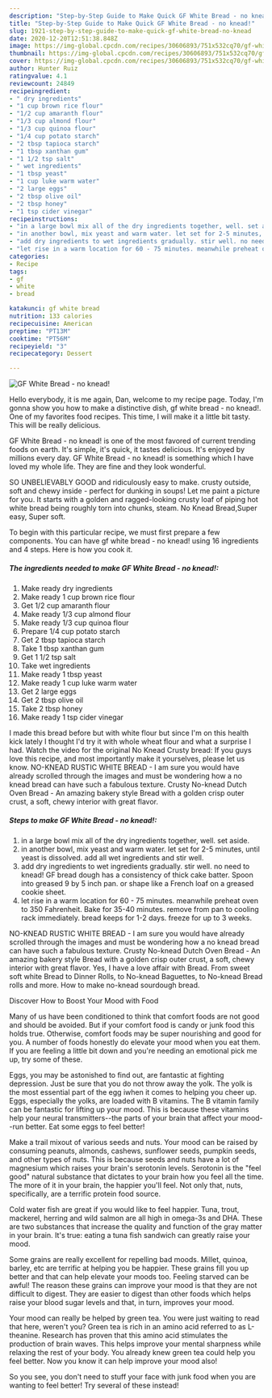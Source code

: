 ```yaml
---
description: "Step-by-Step Guide to Make Quick GF White Bread - no knead!"
title: "Step-by-Step Guide to Make Quick GF White Bread - no knead!"
slug: 1921-step-by-step-guide-to-make-quick-gf-white-bread-no-knead
date: 2020-12-20T12:51:38.848Z
image: https://img-global.cpcdn.com/recipes/30606893/751x532cq70/gf-white-bread-no-knead-recipe-main-photo.jpg
thumbnail: https://img-global.cpcdn.com/recipes/30606893/751x532cq70/gf-white-bread-no-knead-recipe-main-photo.jpg
cover: https://img-global.cpcdn.com/recipes/30606893/751x532cq70/gf-white-bread-no-knead-recipe-main-photo.jpg
author: Hunter Ruiz
ratingvalue: 4.1
reviewcount: 24849
recipeingredient:
- " dry ingredients"
- "1 cup brown rice flour"
- "1/2 cup amaranth flour"
- "1/3 cup almond flour"
- "1/3 cup quinoa flour"
- "1/4 cup potato starch"
- "2 tbsp tapioca starch"
- "1 tbsp xanthan gum"
- "1 1/2 tsp salt"
- " wet ingredients"
- "1 tbsp yeast"
- "1 cup luke warm water"
- "2 large eggs"
- "2 tbsp olive oil"
- "2 tbsp honey"
- "1 tsp cider vinegar"
recipeinstructions:
- "in a large bowl mix all of the dry ingredients together, well. set aside."
- "in another bowl, mix yeast and warm water. let set for 2-5 minutes, until yeast is dissolved. add all wet ingredients and stir well."
- "add dry ingredients to wet ingredients gradually. stir well. no need to knead! GF bread dough has a consistency of thick cake batter. Spoon into greased 9 by 5 inch pan. or shape like a French loaf on a greased cookie sheet."
- "let rise in a warm location for 60 - 75 minutes. meanwhile preheat oven to 350 Fahrenheit. Bake for 35-40 minutes. remove from pan to cooling rack immediately. bread keeps for 1-2 days. freeze for up to 3 weeks."
categories:
- Recipe
tags:
- gf
- white
- bread

katakunci: gf white bread 
nutrition: 133 calories
recipecuisine: American
preptime: "PT13M"
cooktime: "PT56M"
recipeyield: "3"
recipecategory: Dessert

---
```



![GF White Bread - no knead!](https://img-global.cpcdn.com/recipes/30606893/751x532cq70/gf-white-bread-no-knead-recipe-main-photo.jpg)

Hello everybody, it is me again, Dan, welcome to my recipe page. Today, I'm gonna show you how to make a distinctive dish, gf white bread - no knead!. One of my favorites food recipes. This time, I will make it a little bit tasty. This will be really delicious.

GF White Bread - no knead! is one of the most favored of current trending foods on earth. It's simple, it's quick, it tastes delicious. It's enjoyed by millions every day. GF White Bread - no knead! is something which I have loved my whole life. They are fine and they look wonderful.

SO UNBELIEVABLY GOOD and ridiculously easy to make. crusty outside, soft and chewy inside - perfect for dunking in soups! Let me paint a picture for you. It starts with a golden and ragged-looking crusty loaf of piping hot white bread being roughly torn into chunks, steam. No Knead Bread,Super easy, Super soft.


To begin with this particular recipe, we must first prepare a few components. You can have gf white bread - no knead! using 16 ingredients and 4 steps. Here is how you cook it.

<!--inarticleads1-->

##### The ingredients needed to make GF White Bread - no knead!:

1. Make ready  dry ingredients
1. Make ready 1 cup brown rice flour
1. Get 1/2 cup amaranth flour
1. Make ready 1/3 cup almond flour
1. Make ready 1/3 cup quinoa flour
1. Prepare 1/4 cup potato starch
1. Get 2 tbsp tapioca starch
1. Take 1 tbsp xanthan gum
1. Get 1 1/2 tsp salt
1. Take  wet ingredients
1. Make ready 1 tbsp yeast
1. Make ready 1 cup luke warm water
1. Get 2 large eggs
1. Get 2 tbsp olive oil
1. Take 2 tbsp honey
1. Make ready 1 tsp cider vinegar


I made this bread before but with white flour but since I&#39;m on this health kick lately I thought I&#39;d try it with whole wheat flour and what a surprise I had. Watch the video for the original No Knead Crusty bread: If you guys love this recipe, and most importantly make it yourselves, please let us know. NO-KNEAD RUSTIC WHITE BREAD - I am sure you would have already scrolled through the images and must be wondering how a no knead bread can have such a fabulous texture. Crusty No-knead Dutch Oven Bread - An amazing bakery style Bread with a golden crisp outer crust, a soft, chewy interior with great flavor. 

<!--inarticleads2-->

##### Steps to make GF White Bread - no knead!:

1. in a large bowl mix all of the dry ingredients together, well. set aside.
1. in another bowl, mix yeast and warm water. let set for 2-5 minutes, until yeast is dissolved. add all wet ingredients and stir well.
1. add dry ingredients to wet ingredients gradually. stir well. no need to knead! GF bread dough has a consistency of thick cake batter. Spoon into greased 9 by 5 inch pan. or shape like a French loaf on a greased cookie sheet.
1. let rise in a warm location for 60 - 75 minutes. meanwhile preheat oven to 350 Fahrenheit. Bake for 35-40 minutes. remove from pan to cooling rack immediately. bread keeps for 1-2 days. freeze for up to 3 weeks.


NO-KNEAD RUSTIC WHITE BREAD - I am sure you would have already scrolled through the images and must be wondering how a no knead bread can have such a fabulous texture. Crusty No-knead Dutch Oven Bread - An amazing bakery style Bread with a golden crisp outer crust, a soft, chewy interior with great flavor. Yes, I have a love affair with Bread. From sweet soft white Bread to Dinner Rolls, to No-knead Baguettes, to No-knead Bread rolls and more. How to make no-knead sourdough bread. 

Discover How to Boost Your Mood with Food


Many of us have been conditioned to think that comfort foods are not good and should be avoided. But if your comfort food is candy or junk food this holds true. Otherwise, comfort foods may be super nourishing and good for you. A number of foods honestly do elevate your mood when you eat them. If you are feeling a little bit down and you're needing an emotional pick me up, try some of these.

Eggs, you may be astonished to find out, are fantastic at fighting depression. Just be sure that you do not throw away the yolk. The yolk is the most essential part of the egg iwhen it comes to helping you cheer up. Eggs, especially the yolks, are loaded with B vitamins. The B vitamin family can be fantastic for lifting up your mood. This is because these vitamins help your neural transmitters--the parts of your brain that affect your mood--run better. Eat some eggs to feel better!

Make a trail mixout of various seeds and nuts. Your mood can be raised by consuming peanuts, almonds, cashews, sunflower seeds, pumpkin seeds, and other types of nuts. This is because seeds and nuts have a lot of magnesium which raises your brain's serotonin levels. Serotonin is the "feel good" natural substance that dictates to your brain how you feel all the time. The more of it in your brain, the happier you'll feel. Not only that, nuts, specifically, are a terrific protein food source.

Cold water fish are great if you would like to feel happier. Tuna, trout, mackerel, herring and wild salmon are all high in omega-3s and DHA. These are two substances that increase the quality and function of the gray matter in your brain. It's true: eating a tuna fish sandwich can greatly raise your mood. 

Some grains are really excellent for repelling bad moods. Millet, quinoa, barley, etc are terrific at helping you be happier. These grains fill you up better and that can help elevate your moods too. Feeling starved can be awful! The reason these grains can improve your mood is that they are not difficult to digest. They are easier to digest than other foods which helps raise your blood sugar levels and that, in turn, improves your mood.

Your mood can really be helped by green tea. You were just waiting to read that here, weren't you? Green tea is rich in an amino acid referred to as L-theanine. Research has proven that this amino acid stimulates the production of brain waves. This helps improve your mental sharpness while relaxing the rest of your body. You already knew green tea could help you feel better. Now you know it can help improve your mood also!

So you see, you don't need to stuff your face with junk food when you are wanting to feel better! Try several of these instead!


